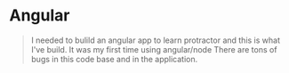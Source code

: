 # Angular
> I needed to bulild an angular app to learn protractor and this is what I've build. It was my first time using angular/node
>There are tons of bugs in this code base and in the application. 
